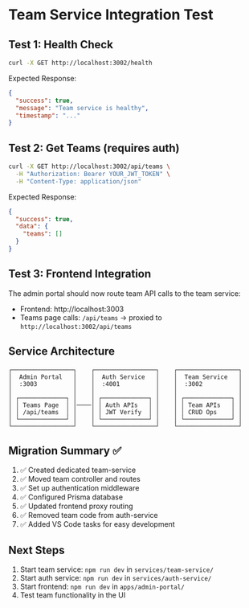 # Team Service Integration Test

## Test 1: Health Check
```bash
curl -X GET http://localhost:3002/health
```

Expected Response:
```json
{
  "success": true,
  "message": "Team service is healthy",
  "timestamp": "..."
}
```

## Test 2: Get Teams (requires auth)
```bash
curl -X GET http://localhost:3002/api/teams \
  -H "Authorization: Bearer YOUR_JWT_TOKEN" \
  -H "Content-Type: application/json"
```

Expected Response:
```json
{
  "success": true,
  "data": {
    "teams": []
  }
}
```

## Test 3: Frontend Integration
The admin portal should now route team API calls to the team service:
- Frontend: http://localhost:3003
- Teams page calls: `/api/teams` → proxied to `http://localhost:3002/api/teams`

## Service Architecture
```
┌─────────────────┐    ┌─────────────────┐    ┌─────────────────┐
│  Admin Portal   │    │  Auth Service   │    │  Team Service   │
│  :3003          │    │  :4001          │    │  :3002          │
│                 │    │                 │    │                 │
│ ┌─────────────┐ │    │ ┌─────────────┐ │    │ ┌─────────────┐ │
│ │ Teams Page  │ │────│ │ Auth APIs   │ │    │ │ Team APIs   │ │
│ │ /api/teams  │ │    │ │ JWT Verify  │ │    │ │ CRUD Ops    │ │
│ └─────────────┘ │    │ └─────────────┘ │    │ └─────────────┘ │
└─────────────────┘    └─────────────────┘    └─────────────────┘
```

## Migration Summary ✅
1. ✅ Created dedicated team-service
2. ✅ Moved team controller and routes  
3. ✅ Set up authentication middleware
4. ✅ Configured Prisma database
5. ✅ Updated frontend proxy routing
6. ✅ Removed team code from auth-service
7. ✅ Added VS Code tasks for easy development

## Next Steps
1. Start team service: `npm run dev` in `services/team-service/`
2. Start auth service: `npm run dev` in `services/auth-service/`
3. Start frontend: `npm run dev` in `apps/admin-portal/`
4. Test team functionality in the UI
